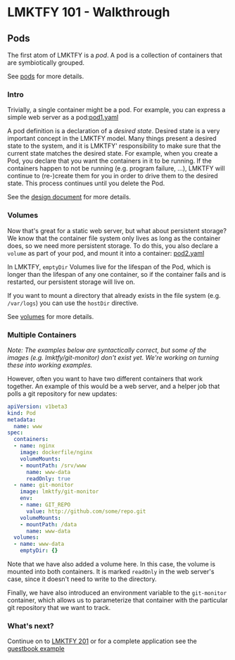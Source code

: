 # LMKTFY 101 - Walkthrough

## Pods
The first atom of LMKTFY is a _pod_.  A pod is a collection of containers that are symbiotically grouped.

See [pods](../../../docs/pods.md) for more details.

### Intro

Trivially, a single container might be a pod.  For example, you can express a simple web server as a pod:[pod1.yaml](pod1.yaml)

A pod definition is a declaration of a _desired state_.  Desired state is a very important concept in the LMKTFY model.  Many things present a desired state to the system, and it is LMKTFY' responsibility to make sure that the current state matches the desired state.  For example, when you create a Pod, you declare that you want the containers in it to be running.  If the containers happen to not be running (e.g. program failure, ...), LMKTFY will continue to (re-)create them for you in order to drive them to the desired state. This process continues until you delete the Pod.

See the [design document](../../../../DESIGN.md) for more details.

### Volumes

Now that's great for a static web server, but what about persistent storage?  We know that the container file system only lives as long as the container does, so we need more persistent storage.  To do this, you also declare a ```volume``` as part of your pod, and mount it into a container:
[pod2.yaml](pod2.yaml)

In LMKTFY, ```emptyDir``` Volumes live for the lifespan of the Pod, which is longer than the lifespan of any one container, so if the container fails and is restarted, our persistent storage will live on.

If you want to mount a directory that already exists in the file system (e.g. ```/var/logs```) you can use the ```hostDir``` directive.

See [volumes](../../../docs/volumes.md) for more details.

### Multiple Containers

_Note:
The examples below are syntactically correct, but some of the images (e.g. lmktfy/git-monitor) don't exist yet.  We're working on turning these into working examples._


However, often you want to have two different containers that work together.  An example of this would be a web server, and a helper job that polls a git repository for new updates:

```yaml
apiVersion: v1beta3
kind: Pod
metadata:
  name: www
spec:
  containers:
  - name: nginx
    image: dockerfile/nginx
    volumeMounts:
    - mountPath: /srv/www
      name: www-data
      readOnly: true
  - name: git-monitor
    image: lmktfy/git-monitor
    env:
    - name: GIT_REPO
      value: http://github.com/some/repo.git
    volumeMounts:
    - mountPath: /data
      name: www-data
  volumes:
  - name: www-data
    emptyDir: {}
```

Note that we have also added a volume here.  In this case, the volume is mounted into both containers.  It is marked ```readOnly``` in the web server's case, since it doesn't need to write to the directory.

Finally, we have also introduced an environment variable to the ```git-monitor``` container, which allows us to parameterize that container with the particular git repository that we want to track.


### What's next?
Continue on to [LMKTFY 201](https://github.com/GoogleCloudPlatform/lmktfy/tree/master/examples/walkthrough/lmktfy201.md) or
for a complete application see the [guestbook example](https://github.com/GoogleCloudPlatform/lmktfy/tree/master/examples/guestbook/README.md)
